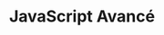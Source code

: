 ---
title: JavaScript Avancé
category: developpement
level: Intermédiaire
description: Perfectionnez vos compétences en JavaScript avec les dernières fonctionnalités et frameworks modernes.
order: 2
--- 